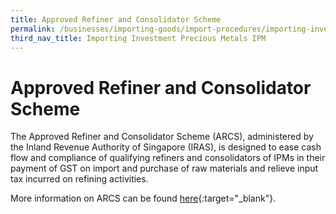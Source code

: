 ```yaml
---
title: Approved Refiner and Consolidator Scheme
permalink: /businesses/importing-goods/import-procedures/importing-investment-precious-metals-ipms/Approved-Refiner-and-Consolidator-Scheme
third_nav_title: Importing Investment Precious Metals IPM
---
```


# Approved Refiner and Consolidator Scheme

The Approved Refiner and Consolidator Scheme (ARCS), administered by the Inland Revenue Authority of Singapore (IRAS), is designed to ease cash flow and compliance of qualifying refiners and consolidators of IPMs in their payment of GST on import and purchase of raw materials and relieve input tax incurred on refining activities.

More information on ARCS can be found  [here](https://www.iras.gov.sg/irashome/Schemes/GST/Approved-Refiner-and-Consolidator-Scheme--ARCS-/){:target="_blank"}.
